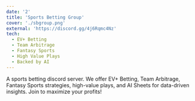 ```yaml
---
date: '2'
title: 'Sports Betting Group'
cover: './sbgroup.png'
external: 'https://discord.gg/4j6Rqmc4Nz'
tech:
  - EV+ Betting
  - Team Arbitrage
  - Fantasy Sports
  - High Value Plays
  - Backed by AI 
---
```


A sports betting discord server. We offer EV+ Betting, Team Arbitrage, Fantasy Sports strategies, high-value plays, and AI Sheets for data-driven insights. Join to maximize your profits!
